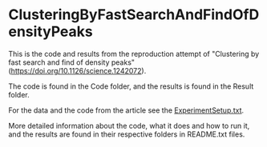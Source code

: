 # ClusteringByFastSearchAndFindOfDensityPeaks

This is the code and results from the reproduction attempt of "Clustering by fast search and find of density peaks" (https://doi.org/10.1126/science.1242072).

The code is found in the Code folder, and the results is found in the Result folder.

For the data and the code from the article see the [ExperimentSetup.txt](./ExperimentSetup.txt).

More detailed information about the code, what it does and how to run it, and the results are found in their respective folders in README.txt files.
